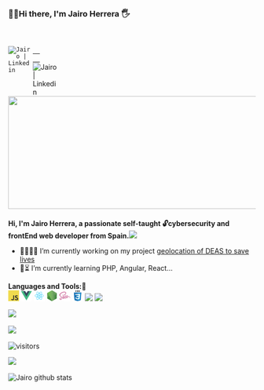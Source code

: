 ### 🙋‍♂Hi there, I'm Jairo Herrera 🖐
          

<code>
<a href="https://wa.me/616021380?text=Hola!%20JairoHerrera">
  <img align="left" alt="Jairo | Linkedin" width="50px" src="https://img.shields.io/badge/WHATSAPP-%2325D366.svg?&style=for-the-badge&logo=whatsapp&logoColor=white" />
  </a>
</code>


<a href="https://es.linkedin.com/in/jairo-herrera-quintero-a6b2bb133">
  <img align="left" alt="Jairo | Linkedin" width="50px" src="https://img.shields.io/badge/linkedin-%230077B5.svg?&style=for-the-badge&logo=linkedin&logoColor=white" />
  </a>
<code><img height="230" width="950" src="https://3.bp.blogspot.com/-rPjG7c1L-cU/USCglVQ4IzI/AAAAAAAAGTs/Yes48yUYpQ8/s200/Nombre-animado-Jairo-09.gif"></code>
  <br />
  <br />
<strong>Hi, I'm Jairo Herrera, a passionate self-taught 🔓cybersecurity and frontEnd web developer from Spain.<code><img height="8" src="https://img2.freepng.es/20180330/zye/kisspng-flag-of-spain-desktop-wallpaper-flag-of-canada-france-flag-5abde3f495a1c6.5502139715223941006129.jpg"></code>
</strong>

- 👨‍💼👨‍💻 I’m currently working on my project [geolocation of DEAS to save lives](https://github.com/jaaiiriilloo/DEA-proteccion-civil-final)
- 🧠⏳ I’m currently learning PHP, Angular, React...

**Languages and Tools:**🧩  
<code><img height="22" src="https://raw.githubusercontent.com/github/explore/80688e429a7d4ef2fca1e82350fe8e3517d3494d/topics/javascript/javascript.png"></code>
<code><img height="22" src="https://raw.githubusercontent.com/github/explore/46beb428f6ba77f5de33ba7633402379aba5d92d/topics/vue/vue.png"></code>
<code><img height="22" src="https://raw.githubusercontent.com/github/explore/80688e429a7d4ef2fca1e82350fe8e3517d3494d/topics/react/react.png"></code>
<code><img height="22" src="https://raw.githubusercontent.com/github/explore/80688e429a7d4ef2fca1e82350fe8e3517d3494d/topics/nodejs/nodejs.png"></code>
<code><img height="22" src="https://raw.githubusercontent.com/github/explore/46beb428f6ba77f5de33ba7633402379aba5d92d/topics/sass/sass.png"></code>
<code><img height="22" src="https://raw.githubusercontent.com/github/explore/46beb428f6ba77f5de33ba7633402379aba5d92d/topics/css/css.png"></code>
<code><img height="22" src="https://ugeek.github.io/blog/images-blog/docker.png"></code>
<code><img height="22" src="https://upload.wikimedia.org/wikipedia/commons/thumb/2/27/PHP-logo.svg/1200px-PHP-logo.svg.png"></code>


![](https://i.imgur.com/IeItZwr.jpg)

<code><img height="40" src="https://thumbs.gfycat.com/SourLittleBaboon-max-1mb.gif"></code>

![visitors](https://visitor-badge.glitch.me/badge?page_id=jaaiiriillo.jaaiiriilloo)

<code><img height="40" src="https://49.media.tumblr.com/2da7ae3c61f433b574ed19c8d751efcb/tumblr_mrhvovjnvc1sfxcgoo1_400.gif">
</code>


![Jairo github stats](https://github-readme-stats.vercel.app/api?username=jaaiiriilloo&show_icons=true&title_color=fff&icon_color=79ff97&text_color=9f9f9f&bg_color=151515)




